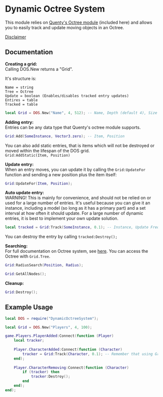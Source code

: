 # Dynamic Octree System
This module relies on [Quenty's Octree module](https://quenty.github.io/NevermoreEngine/api/Octree/) (included here) and allows you to easily track and update moving objects in an Octree.

[Disclaimer](https://github.com/plasma-node/RandomPublicModules/blob/master/DISCLAIMER.md)

## Documentation

**Creating a grid:**    
Calling DOS.New returns a "Grid".

It's structure is:

```
Name = string
Tree = Octree
Update = boolean (Enables/disables tracked entry updates)
Entires = table
Tracked = table
```


```lua
local Grid = DOS.New("Name", 4, 512); -- Name, Depth (default 4), Size (default 512)
```

**Adding entry:**   
Entries can be any data type that Quenty's octree module supports. 
```lua
Grid:Add(SomeInstance, Vector3.zero); -- Item, Position
```

You can also add static entries, that is items which will not be destroyed or moved within the lifespan of the DOS grid.    
``Grid:AddStatic(Item, Position)``

**Update entry:**    
When an entry moves, you can update it by calling the ``Grid:UpdateFor`` function and sending a new position plus the item itself:

```lua
Grid:UpdateFor(Item, Position);
```

**Auto update entry:**    
WARNING! This is mainly for convenience, and should not be relied on or used for a large number of entries. It's useful because you can give it an instance,
including a model (so long as it has a primary part) and a set interval at how often it should update. For a large number of dynamic entries,
it is best to implement your own update solution.

```lua
local tracked = Grid:Track(SomeInstance, 0.1); -- Instance, Update Frequency (Default: 0.1s)
```

You can destroy the entry by calling ``tracked:Destroy();``

**Searching:**    
For full documentation on Octree system, see [here](https://quenty.github.io/NevermoreEngine/api/Octree/). You can access the Octree with ``Grid.Tree``.

```lua
Grid:RadiusSearch(Position, Radius);
```

```lua
Grid:GetAllNodes();
```

**Cleanup:**   
```lua
Grid:Destroy();
```

## Example Usage

```lua
local DOS = require("DynamicOctreeSystem");

local Grid = DOS.New("Players", 4, 100);

game.Players.PlayerAdded:Connect(function (Player)
    local tracker;
    
    Player.CharacterAdded:Connect(function (Character)
        tracker = Grid:Track(Character, 0.1); -- Remember that using Grid:Track is not ideal for a large amount of objects. Better in this case to make a big loop to update for all players, or update only when movement events are fired.
    end);
    
    Player.CharacterRemoving:Connect(function (Character)
        if (tracker) then
            tracker:Destroy();
        end
    end);
end);



```
